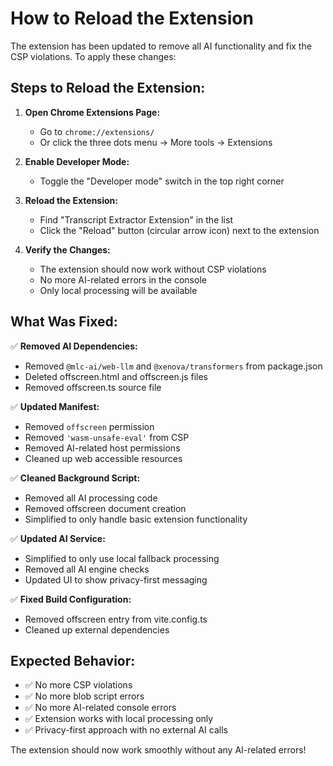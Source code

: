 # How to Reload the Extension

The extension has been updated to remove all AI functionality and fix the CSP violations. To apply these changes:

## Steps to Reload the Extension:

1. **Open Chrome Extensions Page:**
   - Go to `chrome://extensions/`
   - Or click the three dots menu → More tools → Extensions

2. **Enable Developer Mode:**
   - Toggle the "Developer mode" switch in the top right corner

3. **Reload the Extension:**
   - Find "Transcript Extractor Extension" in the list
   - Click the "Reload" button (circular arrow icon) next to the extension

4. **Verify the Changes:**
   - The extension should now work without CSP violations
   - No more AI-related errors in the console
   - Only local processing will be available

## What Was Fixed:

✅ **Removed AI Dependencies:**
- Removed `@mlc-ai/web-llm` and `@xenova/transformers` from package.json
- Deleted offscreen.html and offscreen.js files
- Removed offscreen.ts source file

✅ **Updated Manifest:**
- Removed `offscreen` permission
- Removed `'wasm-unsafe-eval'` from CSP
- Removed AI-related host permissions
- Cleaned up web accessible resources

✅ **Cleaned Background Script:**
- Removed all AI processing code
- Removed offscreen document creation
- Simplified to only handle basic extension functionality

✅ **Updated AI Service:**
- Simplified to only use local fallback processing
- Removed all AI engine checks
- Updated UI to show privacy-first messaging

✅ **Fixed Build Configuration:**
- Removed offscreen entry from vite.config.ts
- Cleaned up external dependencies

## Expected Behavior:

- ✅ No more CSP violations
- ✅ No more blob script errors
- ✅ No more AI-related console errors
- ✅ Extension works with local processing only
- ✅ Privacy-first approach with no external AI calls

The extension should now work smoothly without any AI-related errors!
